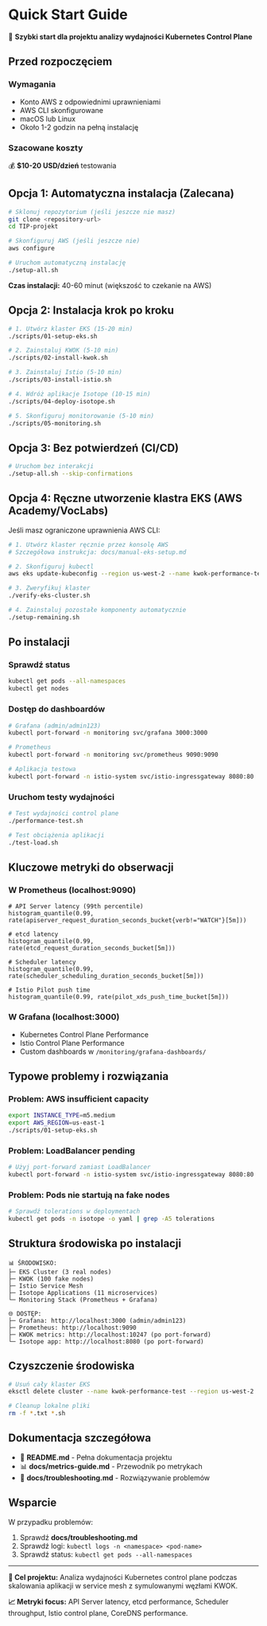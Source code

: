 # Quick Start Guide

🚀 **Szybki start dla projektu analizy wydajności Kubernetes Control Plane**

## Przed rozpoczęciem

### Wymagania
- Konto AWS z odpowiednimi uprawnieniami
- AWS CLI skonfigurowane
- macOS lub Linux
- Około 1-2 godzin na pełną instalację

### Szacowane koszty
💰 **$10-20 USD/dzień** testowania

## Opcja 1: Automatyczna instalacja (Zalecana)

```bash
# Sklonuj repozytorium (jeśli jeszcze nie masz)
git clone <repository-url>
cd TIP-projekt

# Skonfiguruj AWS (jeśli jeszcze nie)
aws configure

# Uruchom automatyczną instalację
./setup-all.sh
```

**Czas instalacji:** 40-60 minut (większość to czekanie na AWS)

## Opcja 2: Instalacja krok po kroku

```bash
# 1. Utwórz klaster EKS (15-20 min)
./scripts/01-setup-eks.sh

# 2. Zainstaluj KWOK (5-10 min)
./scripts/02-install-kwok.sh

# 3. Zainstaluj Istio (5-10 min)
./scripts/03-install-istio.sh

# 4. Wdróż aplikacje Isotope (10-15 min)
./scripts/04-deploy-isotope.sh

# 5. Skonfiguruj monitorowanie (5-10 min)
./scripts/05-monitoring.sh
```

## Opcja 3: Bez potwierdzeń (CI/CD)

```bash
# Uruchom bez interakcji
./setup-all.sh --skip-confirmations
```

## Opcja 4: Ręczne utworzenie klastra EKS (AWS Academy/VocLabs)

Jeśli masz ograniczone uprawnienia AWS CLI:

```bash
# 1. Utwórz klaster ręcznie przez konsolę AWS
# Szczegółowa instrukcja: docs/manual-eks-setup.md

# 2. Skonfiguruj kubectl
aws eks update-kubeconfig --region us-west-2 --name kwok-performance-test

# 3. Zweryfikuj klaster
./verify-eks-cluster.sh

# 4. Zainstaluj pozostałe komponenty automatycznie
./setup-remaining.sh
```

## Po instalacji

### Sprawdź status
```bash
kubectl get pods --all-namespaces
kubectl get nodes
```

### Dostęp do dashboardów
```bash
# Grafana (admin/admin123)
kubectl port-forward -n monitoring svc/grafana 3000:3000

# Prometheus
kubectl port-forward -n monitoring svc/prometheus 9090:9090

# Aplikacja testowa
kubectl port-forward -n istio-system svc/istio-ingressgateway 8080:80
```

### Uruchom testy wydajności
```bash
# Test wydajności control plane
./performance-test.sh

# Test obciążenia aplikacji
./test-load.sh
```

## Kluczowe metryki do obserwacji

### W Prometheus (localhost:9090)
```promql
# API Server latency (99th percentile)
histogram_quantile(0.99, rate(apiserver_request_duration_seconds_bucket{verb!="WATCH"}[5m]))

# etcd latency
histogram_quantile(0.99, rate(etcd_request_duration_seconds_bucket[5m]))

# Scheduler latency
histogram_quantile(0.99, rate(scheduler_scheduling_duration_seconds_bucket[5m]))

# Istio Pilot push time
histogram_quantile(0.99, rate(pilot_xds_push_time_bucket[5m]))
```

### W Grafana (localhost:3000)
- Kubernetes Control Plane Performance
- Istio Control Plane Performance
- Custom dashboards w `/monitoring/grafana-dashboards/`

## Typowe problemy i rozwiązania

### Problem: AWS insufficient capacity
```bash
export INSTANCE_TYPE=m5.medium
export AWS_REGION=us-east-1
./scripts/01-setup-eks.sh
```

### Problem: LoadBalancer pending
```bash
# Użyj port-forward zamiast LoadBalancer
kubectl port-forward -n istio-system svc/istio-ingressgateway 8080:80
```

### Problem: Pods nie startują na fake nodes
```bash
# Sprawdź tolerations w deploymentach
kubectl get pods -n isotope -o yaml | grep -A5 tolerations
```

## Struktura środowiska po instalacji

```
📊 ŚRODOWISKO:
├─ EKS Cluster (3 real nodes)
├─ KWOK (100 fake nodes)
├─ Istio Service Mesh
├─ Isotope Applications (11 microservices)
└─ Monitoring Stack (Prometheus + Grafana)

🌐 DOSTĘP:
├─ Grafana: http://localhost:3000 (admin/admin123)
├─ Prometheus: http://localhost:9090
├─ KWOK metrics: http://localhost:10247 (po port-forward)
└─ Isotope app: http://localhost:8080 (po port-forward)
```

## Czyszczenie środowiska

```bash
# Usuń cały klaster EKS
eksctl delete cluster --name kwok-performance-test --region us-west-2

# Cleanup lokalne pliki
rm -f *.txt *.sh
```

## Dokumentacja szczegółowa

- 📖 **README.md** - Pełna dokumentacja projektu
- 📊 **docs/metrics-guide.md** - Przewodnik po metrykach
- 🔧 **docs/troubleshooting.md** - Rozwiązywanie problemów

## Wsparcie

W przypadku problemów:
1. Sprawdź **docs/troubleshooting.md**
2. Sprawdź logi: `kubectl logs -n <namespace> <pod-name>`
3. Sprawdź status: `kubectl get pods --all-namespaces`

---

**🎯 Cel projektu:** Analiza wydajności Kubernetes control plane podczas skalowania aplikacji w service mesh z symulowanymi węzłami KWOK.

**📈 Metryki focus:** API Server latency, etcd performance, Scheduler throughput, Istio control plane, CoreDNS performance. 
